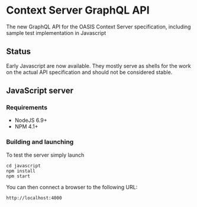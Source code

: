 # Context Server GraphQL API
The new GraphQL API for the OASIS Context Server specification, including sample test implementation
in Javascript

## Status

Early Javascript are now available. They mostly serve as shells for the work on the actual API specification and 
should not be considered stable.

## JavaScript server

### Requirements

- NodeJS 6.9+
- NPM 4.1+

### Building and launching

To test the server simply launch

    cd javascript
    npm install
    npm start
    
You can then connect a browser to the following URL:

    http://localhost:4000
    